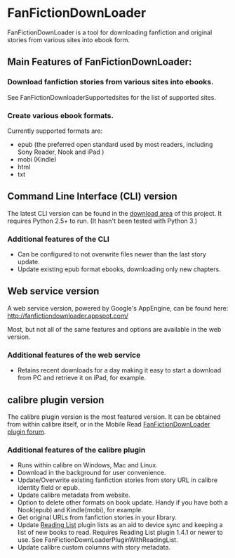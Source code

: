 # FanFictionDownLoader #

FanFictionDownLoader is a tool for downloading fanfiction and original
stories from various sites into ebook form.

## Main Features of FanFictionDownLoader: ##

### Download fanfiction stories from various sites into ebooks. ###

See FanFictionDownloaderSupportedsites for the list of supported sites.

### Create various ebook formats. ###
Currently supported formats are:
  * epub (the preferred open standard used by most readers, including Sony Reader, Nook and iPad )
  * mobi (Kindle)
  * html
  * txt

## Command Line Interface (CLI) version ##

The latest CLI version can be found in the [download area](http://code.google.com/p/fanficdownloader/downloads/list) of this project.  It requires Python 2.5+ to run. (It hasn't been tested with Python 3.)

### Additional features of the CLI ###

  * Can be configured to not overwrite files newer than the last story update.
  * Update existing epub format ebooks, downloading only new chapters.

## Web service version ##

A web service version, powered by Google's AppEngine, can be found
here: http://fanfictiondownloader.appspot.com/

Most, but not all of the same features and options are available in the web version.

### Additional features of the web service ###

  * Retains recent downloads for a day making it easy to start a download from PC and retrieve it on iPad, for example.

## calibre plugin version ##

The calibre plugin version is the most featured version.  It can be
obtained from within calibre itself, or in the Mobile Read
[FanFictionDownLoader plugin forum](http://www.mobileread.com/forums/showthread.php?t=163261).

### Additional features of the calibre plugin ###

  * Runs within calibre on Windows, Mac and Linux.
  * Download in the background for user convenience.
  * Update/Overwrite existing fanfiction stories from story URL in calibre identity field or epub.
  * Update calibre metadata from website.
  * Option to delete other formats on book update.  Handy if you have both a Nook(epub) and Kindle(mobi), for example.
  * Get original URLs from fanfiction stories in your library.
  * Update [Reading List](http://www.mobileread.com/forums/showthread.php?t=134856) plugin lists as an aid to device sync and keeping a list of new books to read.  Requires Reading List plugin 1.4.1 or newer to use.  See FanFictionDownLoaderPluginWithReadingList.
  * Update calibre custom columns with story metadata.